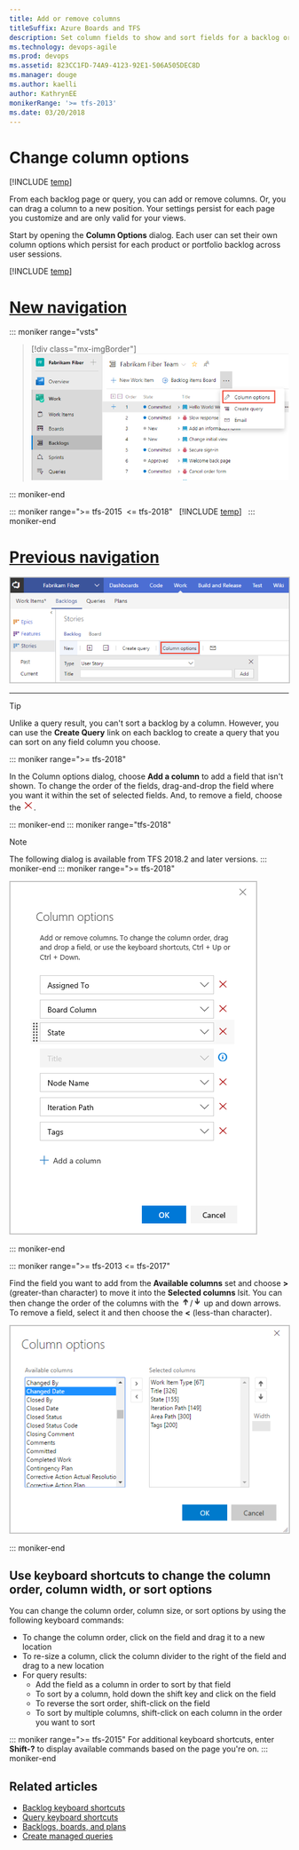 ```yaml
---
title: Add or remove columns 
titleSuffix: Azure Boards and TFS
description: Set column fields to show and sort fields for a backlog or query in Azure Boards or Team Foundation Server 
ms.technology: devops-agile
ms.prod: devops
ms.assetid: 823CC1FD-74A9-4123-92E1-506A505DEC8D
ms.manager: douge
ms.author: kaelli
author: KathrynEE
monikerRange: '>= tfs-2013'
ms.date: 03/20/2018
---
```




# Change column options 

[!INCLUDE [temp](../_shared/version-vsts-tfs-all-versions.md)]

<a id="column-options">  </a>

From each backlog page or query, you can add or remove columns. Or, you can drag a column to a new position. Your settings persist for each page you customize and are only valid for your views.    

Start by opening the **Column Options** dialog. Each user can set their own column options which persist for each product or portfolio backlog across user sessions.    

[!INCLUDE [temp](../../_shared/new-navigation.md)]  

# [New navigation](#tab/new-nav)

::: moniker range="vsts"  

> [!div class="mx-imgBorder"]  
> ![Open column options, new navigation](_img/columns/open-column-options-menu.png)  
 
::: moniker-end  

::: moniker range=">= tfs-2015  <= tfs-2018"  
[!INCLUDE [temp](../../_shared/new-navigation-not-supported.md)]  
::: moniker-end  

# [Previous navigation](#tab/previous-nav)

<img src="_img/set-column-open-dialog-s125.png" alt="Open column options" style="border: 1px solid #C3C3C3;" /> 

---

> [!TIP]    
> Unlike a query result, you can't sort a backlog by a column. However, you can use the **Create Query** link on each backlog to create a query that you can sort on any field column you choose.

::: moniker range=">= tfs-2018"

In the Column options dialog, choose **Add a column** to add a field that isn't shown. To change the order of the fields, drag-and-drop the field where you want it within the set of selected fields. And, to remove a field, choose the ![delete icon](../_img/icons/delete_icon.png).

::: moniker-end
::: moniker range="tfs-2018"
> [!NOTE]    
> The following dialog is available from TFS 2018.2 and later versions. 
::: moniker-end
::: moniker range=">= tfs-2018"
<img src="_img/set-column-options-s125.png" alt="Column options dialog" style="border: 1px solid #C3C3C3;" /> 

::: moniker-end

::: moniker range=">= tfs-2013 <= tfs-2017"

Find the field you want to add from the **Available columns** set and choose **>** (greater-than character) to move it into the **Selected columns** lsit. You can then change the order of the columns with the ![up arrow](../_img/icons/Arrow_Up.png)/![down arrow](../_img/icons/Arrow_Down.png) up and down arrows. To remove a field, select it and then choose the **<** (less-than character).  
 
<img src="_img/b-vs-b-column-options.png" alt="Column options dialog, TFS" style="border: 1px solid #C3C3C3;" /> 

::: moniker-end

## Use keyboard shortcuts to change the column order, column width, or sort options

You can change the column order, column size, or sort options by using the following keyboard commands:
- To change the column order, click on the field and drag it to a new location
- To re-size a column, click the column divider to the right of the field and drag to a new location  
- For query results:
	- Add the field as a column in order to sort by that field 
	- To sort by a column, hold down the shift key and click on the field
	- To reverse the sort order, shift-click on the field 
	- To sort by multiple columns, shift-click on each column in the order you want to sort   

::: moniker range=">= tfs-2015"
For additional keyboard shortcuts, enter **Shift-?** to display available commands based on the page you're on. 
::: moniker-end

## Related articles

- [Backlog keyboard shortcuts](backlogs-keyboard-shortcuts.md)  
- [Query keyboard shortcuts](../queries/queries-keyboard-shortcuts.md)
- [Backlogs, boards, and plans](backlogs-boards-plans.md)   
- [Create managed queries](../queries/using-queries.md)